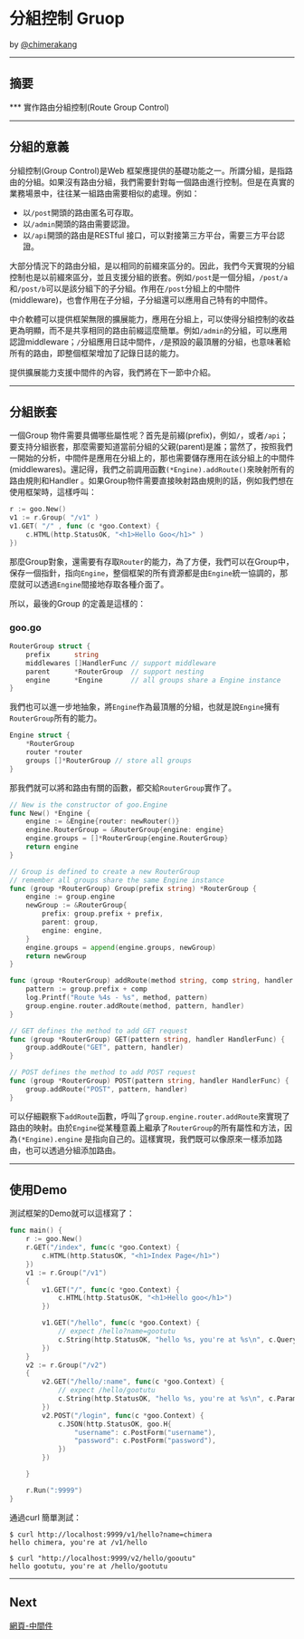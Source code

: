 # 分組控制 Gruop
by [@chimerakang](https://github.com/chimerakang)

---
## 摘要
*** 實作路由分組控制(Route Group Control)

---
## 分組的意義
分組控制(Group Control)是Web 框架應提供的基礎功能之一。所謂分組，是指路由的分組。如果沒有路由分組，我們需要針對每一個路由進行控制。但是在真實的業務場景中，往往某一組路由需要相似的處理。例如：

* 以`/post`開頭的路由匿名可存取。
* 以`/admin`開頭的路由需要認證。
* 以`/api`開頭的路由是RESTful 接口，可以對接第三方平台，需要三方平台認證。

大部分情況下的路由分組，是以相同的前綴來區分的。因此，我們今天實現的分組控制也是以前綴來區分，並且支援分組的嵌套。例如`/post`是一個分組，`/post/a`和`/post/b`可以是該分組下的子分組。作用在`/post`分組上的中間件(middleware)，也會作用在子分組，子分組還可以應用自己特有的中間件。

中介軟體可以提供框架無限的擴展能力，應用在分組上，可以使得分組控制的收益更為明顯，而不是共享相同的路由前綴這麼簡單。例如`/admin`的分組，可以應用認證middleware；`/`分組應用日誌中間件，`/`是預設的最頂層的分組，也意味著給所有的路由，即整個框架增加了記錄日誌的能力。

提供擴展能力支援中間件的內容，我們將在下一節中介紹。

---
## 分組嵌套

一個Group 物件需要具備哪些屬性呢？首先是前綴(prefix)，例如`/`，或者`/api`；要支持分組嵌套，那麼需要知道當前分組的父親(parent)是誰；當然了，按照我們一開始的分析，中間件是應用在分組上的，那也需要儲存應用在該分組上的中間件(middlewares)。還記得，我們​​之前調用函數`(*Engine).addRoute()`來映射所有的路由規則和Handler 。如果Group物件需要直接映射路由規則的話，例如我們想在使用框架時，這樣呼叫：

```go
r := goo.New() 
v1 := r.Group( "/v1" ) 
v1.GET( "/" , func (c *goo.Context) { 
	c.HTML(http.StatusOK, "<h1>Hello Goo</h1>" ) 
})
```
那麼Group對象，還需要有存取`Router`的能力，為了方便，我們可以在Group中，保存一個指針，指向`Engine`，整個框架的所有資源都是由`Engine`統一協調的，那麼就可以透過`Engine`間接地存取各種介面了。

所以，最後的Group 的定義是這樣的：

### goo.go
```go
RouterGroup struct {
	prefix      string
	middlewares []HandlerFunc // support middleware
	parent      *RouterGroup  // support nesting
	engine      *Engine       // all groups share a Engine instance
}
```
我們也可以進一步地抽象，將`Engine`作為最頂層的分組，也就是說`Engine`擁有`RouterGroup`所有的能力。
```go
Engine struct {
	*RouterGroup
	router *router
	groups []*RouterGroup // store all groups
}
```
那我們就可以將和路由有關的函數，都交給`RouterGroup`實作了。
```go
// New is the constructor of goo.Engine
func New() *Engine {
	engine := &Engine{router: newRouter()}
	engine.RouterGroup = &RouterGroup{engine: engine}
	engine.groups = []*RouterGroup{engine.RouterGroup}
	return engine
}

// Group is defined to create a new RouterGroup
// remember all groups share the same Engine instance
func (group *RouterGroup) Group(prefix string) *RouterGroup {
	engine := group.engine
	newGroup := &RouterGroup{
		prefix: group.prefix + prefix,
		parent: group,
		engine: engine,
	}
	engine.groups = append(engine.groups, newGroup)
	return newGroup
}

func (group *RouterGroup) addRoute(method string, comp string, handler HandlerFunc) {
	pattern := group.prefix + comp
	log.Printf("Route %4s - %s", method, pattern)
	group.engine.router.addRoute(method, pattern, handler)
}

// GET defines the method to add GET request
func (group *RouterGroup) GET(pattern string, handler HandlerFunc) {
	group.addRoute("GET", pattern, handler)
}

// POST defines the method to add POST request
func (group *RouterGroup) POST(pattern string, handler HandlerFunc) {
	group.addRoute("POST", pattern, handler)
}
```
可以仔細觀察下`addRoute`函數，呼叫了`group.engine.router.addRoute`來實現了路由的映射。由於`Engine`從某種意義上繼承了`RouterGroup`的所有屬性和方法，因為`(*Engine).engine` 是指向自己的。這樣實現，我們既可以像原來一樣添加路由，也可以透過分組添加路由。

---
## 使用Demo
測試框架的Demo就可以這樣寫了：
```go
func main() {
	r := goo.New()
	r.GET("/index", func(c *goo.Context) {
		c.HTML(http.StatusOK, "<h1>Index Page</h1>")
	})
	v1 := r.Group("/v1")
	{
		v1.GET("/", func(c *goo.Context) {
			c.HTML(http.StatusOK, "<h1>Hello goo</h1>")
		})

		v1.GET("/hello", func(c *goo.Context) {
			// expect /hello?name=gootutu
			c.String(http.StatusOK, "hello %s, you're at %s\n", c.Query("name"), c.Path)
		})
	}
	v2 := r.Group("/v2")
	{
		v2.GET("/hello/:name", func(c *goo.Context) {
			// expect /hello/gootutu
			c.String(http.StatusOK, "hello %s, you're at %s\n", c.Param("name"), c.Path)
		})
		v2.POST("/login", func(c *goo.Context) {
			c.JSON(http.StatusOK, goo.H{
				"username": c.PostForm("username"),
				"password": c.PostForm("password"),
			})
		})

	}

	r.Run(":9999")
}
```
通過curl 簡單測試：
```
$ curl http://localhost:9999/v1/hello?name=chimera
hello chimera, you're at /v1/hello

$ curl "http://localhost:9999/v2/hello/gooutu"
hello gootutu, you're at /hello/gootutu
```

---
## Next
[網頁-中間件](./web-5.md)